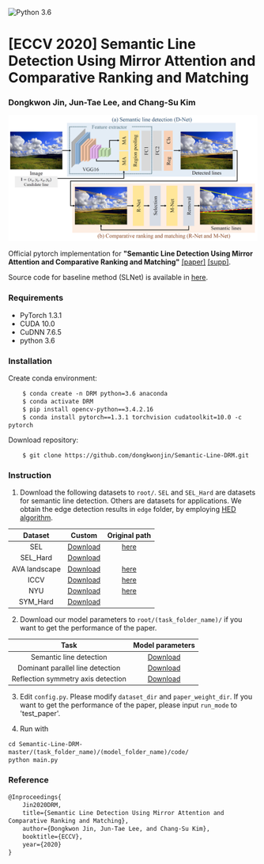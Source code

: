 ![Python 3.6](https://img.shields.io/badge/python-3.6-green.svg)

# [ECCV 2020] Semantic Line Detection Using Mirror Attention and Comparative Ranking and Matching
### Dongkwon Jin, Jun-Tae Lee, and Chang-Su Kim
![Overview](Overview.png)

<!--
![IVOS Image](Overall_Network.png)

\\[[Project page]](https://openreview.net/forum?id=bo_lWt_aA)
\\[[arXiv]](https://arxiv.org/abs/2007.08139)
-->

Official pytorch implementation for **"Semantic Line Detection Using Mirror Attention and Comparative Ranking and Matching"** [[paper]](https://www.ecva.net/papers/eccv_2020/papers_ECCV/papers/123650120.pdf) [[supp]](http://mcl.korea.ac.kr/~dkjin/eccv2020/3397-supp.pdf).

Source code for baseline method (SLNet) is available in [here](https://github.com/dongkwonjin/Semantic-Line-SLNet).

### Requirements
- PyTorch 1.3.1
- CUDA 10.0
- CuDNN 7.6.5
- python 3.6

### Installation
Create conda environment:
```
    $ conda create -n DRM python=3.6 anaconda
    $ conda activate DRM
    $ pip install opencv-python==3.4.2.16
    $ conda install pytorch==1.3.1 torchvision cudatoolkit=10.0 -c pytorch
```

Download repository:
```
    $ git clone https://github.com/dongkwonjin/Semantic-Line-DRM.git
```

### Instruction

1. Download the following datasets to ```root/```. ```SEL``` and ```SEL_Hard``` are datasets for semantic line detection. Others are datasets for applications. We obtain the edge detection results in  ```edge``` folder, by employing [HED algorithm](https://github.com/sniklaus/pytorch-hed).

|        Dataset      |            Custom          |      Original path     |
|:-------------------:|:--------------------------:|:----------------------:|
|          SEL        |          [Download](https://drive.google.com/file/d/1K_lc284Mie-i3o4jEHF4dhObqOS_ITLc/view?usp=sharing)        |          [here](https://github.com/dongkwonjin/Semantic-Line-SLNet)        |
|       SEL_Hard      |          [Download](https://drive.google.com/file/d/1tsSlT7in6BdPV5SfvVR4qCEdOYA05zAz/view?usp=sharing)        |                        |
|    AVA landscape    |          [Download](https://drive.google.com/file/d/1RTqOQ7-JCvcKJncwQ-lo-i1svev9xyrw/view?usp=sharing)        |          [here](https://faculty.ist.psu.edu/zzhou/projects/vpdetection/)        |
|         ICCV        |          [Download](https://drive.google.com/file/d/1Tq5nriVoQbL7thHXSVcBY9gPrX2DlCHJ/view?usp=sharing)        |          [here](https://sites.google.com/view/symcomp17/)        |
|          NYU        |          [Download](https://drive.google.com/file/d/1G71Yspg1T-BkffxaoxDwpvlvad8IuHy2/view?usp=sharing)        |          [here](https://symmetry.cs.nyu.edu/)        |
|       SYM_Hard      |          [Download](https://drive.google.com/file/d/1dydxRGN7UsfFcg6tzNzrm_o0WJZEEKP8/view?usp=sharing)        |                        |


2. Download our model parameters to ```root/(task_folder_name)/``` if you want to get the performance of the paper.

|                 Task                 |     Model parameters     |
|:------------------------------------:|:------------------------:|
|        Semantic line detection       |        [Download](https://drive.google.com/file/d/18-T-gKj0x5QtOhauXVRAgLq3quMqxiKB/view?usp=sharing)        |
|   Dominant parallel line detection   |        [Download](https://drive.google.com/file/d/1r3LVK8FaNI4TDjVewJwG64QAsTB7wEeF/view?usp=sharing)        |
|  Reflection symmetry axis detection  |        [Download](https://drive.google.com/file/d/1pfo7fYMZe8kFOXnLOS5DY8WrvlsikWth/view?usp=sharing)        |



3. Edit `config.py`. Please modify ```dataset_dir``` and ```paper_weight_dir```. If you want to get the performance of the paper, please input ```run_mode``` to 'test_paper'.

4. Run with 
```
cd Semantic-Line-DRM-master/(task_folder_name)/(model_folder_name)/code/
python main.py
```


### Reference
```
@Inproceedings{
    Jin2020DRM,
    title={Semantic Line Detection Using Mirror Attention and Comparative Ranking and Matching},
    author={Dongkwon Jin, Jun-Tae Lee, and Chang-Su Kim},
    booktitle={ECCV},
    year={2020}
}
```
